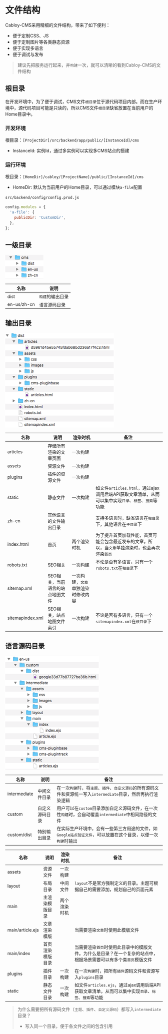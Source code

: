 # 文件结构

Cabloy-CMS采用精细的文件结构，带来了如下便利：
  - 便于定制CSS、JS
  - 便于定制图片等各类静态资源
  - 便于实现多语言
  - 便于调试与发布

> 建议先把服务运行起来，并`构建`一次，就可以清晰的看到Cabloy-CMS的文件结构

## 根目录

在开发环境中，为了便于调试，CMS文件`根目录`位于源代码项目内部。而在生产环境中，源代码项目可能是只读的，所以CMS文件`根目录`缺省放置在当前用户的Home目录中。

### 开发环境

根目录：`[ProjectDir]/src/backend/app/public/[InstanceId]/cms`

- InstanceId: 实例Id，通过多实例可以实现多CMS站点的搭建

### 运行环境

根目录：`[HomeDir]/cabloy/[ProjectName]/public/[InstanceId]/cms`

- HomeDir: 默认为当前用户的Home目录，可以通过模块`a-file`配置

`src/backend/config/config.prod.js`

``` javascript
config.modules = {
  'a-file': {
    publicDir: 'CustomDir',
  },
};
```

## 一级目录

![](../../../assets/images/cms/12.png)

|名称|说明|
|-|-|
|dist|`构建`的输出目录|
|en-us/zh-cn|语言源码目录|

## 输出目录

![](../../../assets/images/cms/13.png)

|名称|说明|渲染时机|备注|
|-|-|-|-|
|articles|存储所有渲染的文章页面|一次构建||
|assets|资源文件|一次构建||
|plugins|插件的资源文件|一次构建||
|static|静态文件|一次构建|如文件`articles.html`，通过ajax调用后端API获取文章清单，从而可以集中实现`目录`、`标签`、`搜索`等功能|
|zh-cn|其他语言的文件输出目录||支持多语言时，缺省语言在`根目录`下，其他语言在`子目录`下|
|index.html|首页|两个渲染时机|为了提升首页加载性能，首页可能会包含最近发布的文章。所以，当`文章`单独渲染时，也会再次渲染`首页`|
|robots.txt|SEO相关|一次构建|不论是否有多语言，只有一个`robots.txt`在`根目录`下|
|sitemap.xml|SEO相关，当前语言的站点地图文件|一次构建，`文章`单独渲染时修改内容||
|sitemapindex.xml|SEO相关，站点地图文件索引|一次构建|不论是否有多语言，只有一个`sitemapindex.xml`在`根目录`下|

## 语言源码目录

![](../../../assets/images/cms/14.png)

|名称|说明|备注|
|-|-|-|
|intermediate|中间文件目录|在一次`构建`时，将`主题`、`插件`、`自定义源码`的所有源码文件和资源统一写入`intermediate`目录，然后再执行渲染逻辑|
|custom|自定义源码目录|用户可以在`custom`目录添加自定义源码文件，在一次性`构建`时，会自动覆盖`intermediate`中相同路径的文件|
|custom/dist|特别输出目录|在实际生产环境中，会有一些第三方用途的文件，如`Google站点验证文件`，可以放置在这个目录，以便一次`构建`时输出|

|名称|说明|渲染时机|备注|
|-|-|-|-|
|assets|资源文件|一次构建||
|layout|布局目录|中间文件|`layout`不是官方强制定义的目录。主题可根据自己的需要添加，规划自己的页面元素|
|main|主渲染模版目录|两个渲染时机||
|main/article.ejs|文章渲染模版||当需要渲染`文章`时使用此模版文件|
|main/index|首页渲染模版目录||当需要渲染`首页`时使用此目录中的模版文件。为什么是目录？在一个复杂的站点中，根据场景需要可以有多个类`首页`模版文件|
|plugins|插件目录|一次构建|在一次`构建`时，把所有`插件`源码文件和资源写入`plugins`目录|
|static|静态文件目录|一次构建|如文件`articles.ejs`，通过ajax调用后端API获取文章清单，从而可以集中实现`目录`、`标签`、`搜索`等功能|

> 为什么需要把所有源码文件（`主题`、`插件`、`自定义源码`）都写入`intermediate`目录？
> - 写入同一个目录，便于各文件之间的包含引用

